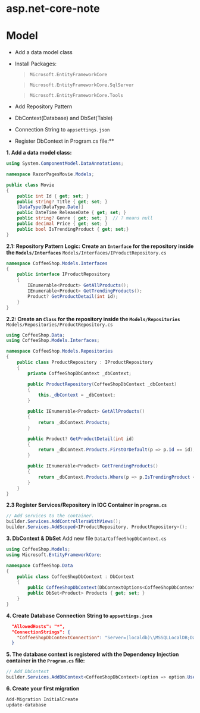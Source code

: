 # asp.net-core-note

# Model
- Add a data model class
- Install Packages:
   > `Microsoft.EntityFrameworkCore`
   
   > `Microsoft.EntityFrameworkCore.SqlServer`
   
   > `Microsoft.EntityFrameworkCore.Tools`
- Add Repository Pattern
- DbContext(Database) and DbSet(Table)
- Connection String to `appsettings.json`
- Register DbContext in Program.cs file:**

**1. Add a data model class:**
   
```c#
using System.ComponentModel.DataAnnotations;

namespace RazorPagesMovie.Models;

public class Movie
{
    public int Id { get; set; }
    public string? Title { get; set; }
    [DataType(DataType.Date)]
    public DateTime ReleaseDate { get; set; }
    public string? Genre { get; set; }  // ? means null
    public decimal Price { get; set; }
    public bool IsTrendingProduct { get; set;}
}
```

**2.1:  Repository Pattern Logic:**
**Create an `Interface` for the repository inside the `Models/Interfaces`**
`Models/Interfaces/IProductRepository.cs`
```c#
namespace CoffeeShop.Models.Interfaces
{
    public interface IProductRepository
    {
        IEnumerable<Product> GetAllProducts();
        IEnumerable<Product> GetTrendingProducts();
        Product? GetProductDetail(int id);
    }
}
```

**2.2:  Create an `Class` for the repository inside the `Models/Repositories`**
`Models/Repositories/ProductRepository.cs`
```c#
using CoffeeShop.Data;
using CoffeeShop.Models.Interfaces;

namespace CoffeeShop.Models.Repositories
{
    public class ProductRepository : IProductRepository
    {
        private CoffeeShopDbContext _dbContext;

        public ProductRepository(CoffeeShopDbContext _dbContext)
        {
            this._dbContext = _dbContext;
        }

        public IEnumerable<Product> GetAllProducts()
        {
            return _dbContext.Products;
        }

        public Product? GetProductDetail(int id)
        {
            return _dbContext.Products.FirstOrDefault(p => p.Id == id);
        }

        public IEnumerable<Product> GetTrendingProducts()
        {
            return _dbContext.Products.Where(p => p.IsTrendingProduct == true);
        }
    }
}


```
**2.3  Register Services/Repository in IOC Container in `program.cs`**
```c#
// Add services to the container.
builder.Services.AddControllersWithViews();
builder.Services.AddScoped<IProductRepository, ProductRepository>();
```

**3. DbContext & DbSet**
Add new file `Data/CoffeeShopDbContext.cs`
```c#
using CoffeeShop.Models;
using Microsoft.EntityFrameworkCore;

namespace CoffeeShop.Data
{
    public class CoffeeShopDbContext : DbContext
    {
        public CoffeeShopDbContext(DbContextOptions<CoffeeShopDbContext> options) : base(options) {}
        public DbSet<Product> Products { get; set; }
    }
}
```
**4. Create Database Connection String to `appsettings.json`**
```json
  "AllowedHosts": "*",
  "ConnectionStrings": {
    "CoffeeShopDbContextConnection": "Server=(localdb)\\MSSQLLocalDB;Database=CoffeeShopDb;Trusted_Connection=True;MultipleActiveResultSets=true"
  }
```
**5. The database context is registered with the Dependency Injection container in the `Program.cs` file:**
```c#
// Add DbContext
builder.Services.AddDbContext<CoffeeShopDbContext>(option => option.UseSqlServer(builder.Configuration.GetConnectionString("CoffeeShopDbContextConnection")));
```
**6. Create your first migration**
```c#
Add-Migration InitialCreate
update-database
```





  

